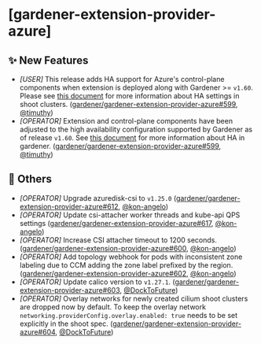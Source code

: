 # [gardener-extension-provider-azure]
## ✨ New Features
* *[USER]* This release adds HA support for Azure's control-plane components when extension is deployed along with Gardener >= `v1.60`. Please see [this document](https://github.com/gardener/gardener/blob/master/docs/usage/shoot_high_availability.md) for more information about HA settings in shoot clusters. ([gardener/gardener-extension-provider-azure#599](https://github.com/gardener/gardener-extension-provider-azure/pull/599), [@timuthy](https://github.com/timuthy))
* *[OPERATOR]* Extension and control-plane components have been adjusted to the high availability configuration supported by Gardener as of release `v1.60`. See [this document](https://github.com/gardener/gardener/blob/master/docs/development/high-availability.md) for more information about HA in gardener. ([gardener/gardener-extension-provider-azure#599](https://github.com/gardener/gardener-extension-provider-azure/pull/599), [@timuthy](https://github.com/timuthy))
## 🏃 Others
* *[OPERATOR]* Upgrade azuredisk-csi to `v1.25.0` ([gardener/gardener-extension-provider-azure#612](https://github.com/gardener/gardener-extension-provider-azure/pull/612), [@kon-angelo](https://github.com/kon-angelo))
* *[OPERATOR]* Update csi-attacher worker threads and kube-api QPS settings ([gardener/gardener-extension-provider-azure#617](https://github.com/gardener/gardener-extension-provider-azure/pull/617), [@kon-angelo](https://github.com/kon-angelo))
* *[OPERATOR]* Increase CSI attacher timeout to 1200 seconds. ([gardener/gardener-extension-provider-azure#600](https://github.com/gardener/gardener-extension-provider-azure/pull/600), [@kon-angelo](https://github.com/kon-angelo))
* *[OPERATOR]* Add topology webhook for pods with inconsistent zone labeling due to CCM adding the zone label prefixed by the region. ([gardener/gardener-extension-provider-azure#602](https://github.com/gardener/gardener-extension-provider-azure/pull/602), [@kon-angelo](https://github.com/kon-angelo))
* *[OPERATOR]* Update calico version to `v1.27.1`. ([gardener/gardener-extension-provider-azure#603](https://github.com/gardener/gardener-extension-provider-azure/pull/603), [@DockToFuture](https://github.com/DockToFuture))
* *[OPERATOR]* Overlay networks for newly created cilium shoot clusters are dropped now by default. To keep the overlay network `networking.providerConfig.overlay.enabled: true` needs to be set explicitly in the shoot spec. ([gardener/gardener-extension-provider-azure#604](https://github.com/gardener/gardener-extension-provider-azure/pull/604), [@DockToFuture](https://github.com/DockToFuture))